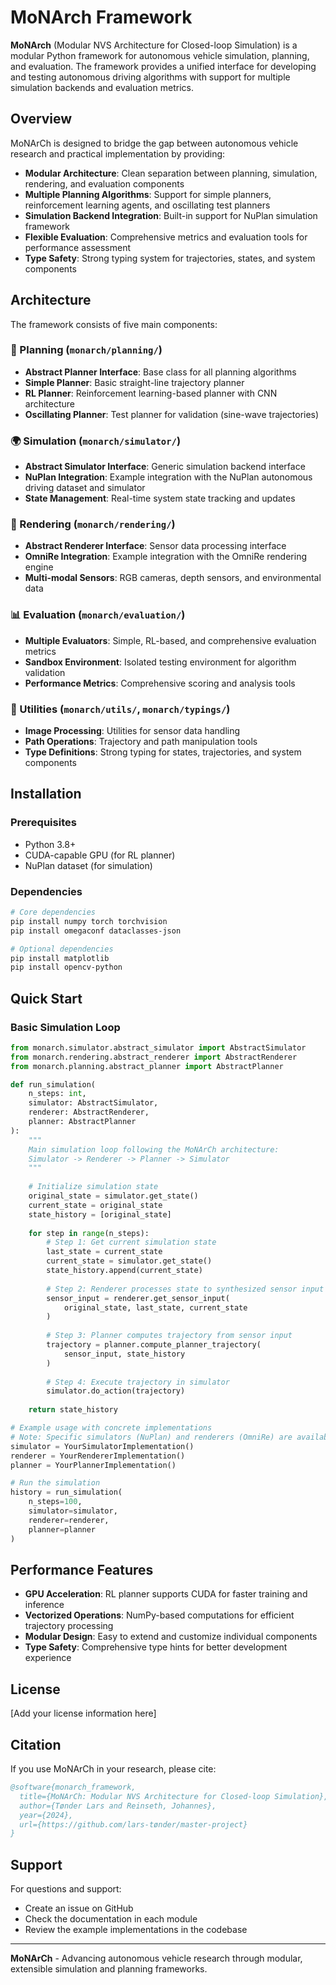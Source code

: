 # MoNArch Framework

**MoNArch** (Modular NVS Architecture for Closed-loop Simulation) is a modular Python framework for autonomous vehicle simulation, planning, and evaluation. The framework provides a unified interface for developing and testing autonomous driving algorithms with support for multiple simulation backends and evaluation metrics.

## Overview

MoNArCh is designed to bridge the gap between autonomous vehicle research and practical implementation by providing:

- **Modular Architecture**: Clean separation between planning, simulation, rendering, and evaluation components
- **Multiple Planning Algorithms**: Support for simple planners, reinforcement learning agents, and oscillating test planners
- **Simulation Backend Integration**: Built-in support for NuPlan simulation framework
- **Flexible Evaluation**: Comprehensive metrics and evaluation tools for performance assessment
- **Type Safety**: Strong typing system for trajectories, states, and system components

## Architecture

The framework consists of five main components:

### 🧭 Planning (`monarch/planning/`)
- **Abstract Planner Interface**: Base class for all planning algorithms
- **Simple Planner**: Basic straight-line trajectory planner
- **RL Planner**: Reinforcement learning-based planner with CNN architecture
- **Oscillating Planner**: Test planner for validation (sine-wave trajectories)

### 🌍 Simulation (`monarch/simulator/`)
- **Abstract Simulator Interface**: Generic simulation backend interface  
- **NuPlan Integration**: Example integration with the NuPlan autonomous driving dataset and simulator
- **State Management**: Real-time system state tracking and updates

### 🎥 Rendering (`monarch/rendering/`)
- **Abstract Renderer Interface**: Sensor data processing interface
- **OmniRe Integration**: Example integration with the OmniRe rendering engine
- **Multi-modal Sensors**: RGB cameras, depth sensors, and environmental data

### 📊 Evaluation (`monarch/evaluation/`)
- **Multiple Evaluators**: Simple, RL-based, and comprehensive evaluation metrics
- **Sandbox Environment**: Isolated testing environment for algorithm validation
- **Performance Metrics**: Comprehensive scoring and analysis tools

### 🔧 Utilities (`monarch/utils/`, `monarch/typings/`)
- **Image Processing**: Utilities for sensor data handling
- **Path Operations**: Trajectory and path manipulation tools
- **Type Definitions**: Strong typing for states, trajectories, and system components

## Installation

### Prerequisites
- Python 3.8+
- CUDA-capable GPU (for RL planner)
- NuPlan dataset (for simulation)

### Dependencies
```bash
# Core dependencies
pip install numpy torch torchvision
pip install omegaconf dataclasses-json

# Optional dependencies
pip install matplotlib
pip install opencv-python
```

<!-- ### Environment Setup
Set the following environment variables for NuPlan integration:

```bash
export NUPLAN_DATA_ROOT="/path/to/nuplan/data"
export NUPLAN_MAPS_ROOT="/path/to/nuplan/maps"  
export NUPLAN_DB_FILES="/path/to/nuplan/splits"
export NUPLAN_MAP_VERSION="nuplan-maps-v1.0"
``` -->

## Quick Start

### Basic Simulation Loop
```python
from monarch.simulator.abstract_simulator import AbstractSimulator
from monarch.rendering.abstract_renderer import AbstractRenderer  
from monarch.planning.abstract_planner import AbstractPlanner

def run_simulation(
    n_steps: int,
    simulator: AbstractSimulator,
    renderer: AbstractRenderer,
    planner: AbstractPlanner
):
    """
    Main simulation loop following the MoNArCh architecture:
    Simulator -> Renderer -> Planner -> Simulator
    """
    
    # Initialize simulation state
    original_state = simulator.get_state()
    current_state = original_state
    state_history = [original_state]
    
    for step in range(n_steps):
        # Step 1: Get current simulation state
        last_state = current_state
        current_state = simulator.get_state()
        state_history.append(current_state)
        
        # Step 2: Renderer processes state to synthesized sensor input
        sensor_input = renderer.get_sensor_input(
            original_state, last_state, current_state
        )
        
        # Step 3: Planner computes trajectory from sensor input
        trajectory = planner.compute_planner_trajectory(
            sensor_input, state_history
        )
        
        # Step 4: Execute trajectory in simulator
        simulator.do_action(trajectory)
    
    return state_history

# Example usage with concrete implementations
# Note: Specific simulators (NuPlan) and renderers (OmniRe) are available
simulator = YourSimulatorImplementation()
renderer = YourRendererImplementation()  
planner = YourPlannerImplementation()

# Run the simulation
history = run_simulation(
    n_steps=100,
    simulator=simulator,
    renderer=renderer, 
    planner=planner
)
```

<!-- ### Simple Planning Example
```python
from monarch.planning.simple_planner import SimplePlanner

# Initialize a basic straight-line planner
planner = SimplePlanner(
    horizon_seconds=5.0,
    sampling_time=0.1,
    acceleration=[2.0, 0.0],
    max_velocity=15.0,
    steering_angle=0.0
)
```

### Reinforcement Learning Planner
```python
from monarch.planning.rl_planner import ReinforcementLearningPlanner

# Initialize RL planner with CNN architecture
rl_planner = ReinforcementLearningPlanner(
    hidden_dimensions=[64, 128, 256],
    image_dimension=[224, 224],
    horizon_seconds=3.0,
    sampling_time=0.1,
    max_steering_angle=0.6,
    batch_size=32,
    lr=0.001
)

# Train the model (requires training data)
rl_planner.train(training_data, num_epochs=100)
``` -->

<!-- ## Core Data Types

### Trajectory and Waypoints
```python
from monarch.typings.trajectory import Trajectory, Waypoint

# Create waypoints
waypoints = [
    Waypoint(x=0.0, y=0.0, heading=0.0, vx=10.0, vy=0.0, timestamp=0.0),
    Waypoint(x=10.0, y=0.0, heading=0.0, vx=10.0, vy=0.0, timestamp=1.0)
]

# Create trajectory
trajectory = Trajectory(waypoints)
```

### System State
```python
from monarch.typings.state_types import SystemState, VehicleState

# Define ego vehicle state
ego_state = VehicleState(x=0.0, y=0.0, z=0.0, heading=0.0, id=-1)

# Create system state
system_state = SystemState(
    ego_pos=ego_state,
    vehicle_pos_list=[],  # Other vehicles
    timestamp=0.0
)
``` -->

<!-- ## Advanced Usage

### Custom Planner Implementation
```python
from monarch.planning.abstract_planner import AbstractPlanner

class CustomPlanner(AbstractPlanner):
    def __init__(self):
        super().__init__()
    
    @property
    def name(self) -> str:
        return "CustomPlanner"
    
    def compute_planner_trajectory(self, env_state: EnvState, state_history: List[SystemState]) -> Trajectory:
        # Implement your planning logic here
        return Trajectory(waypoints)
```

### Custom Evaluator
```python
from monarch.evaluation.abstract_evaluator import AbstractEvaluator

class CustomEvaluator(AbstractEvaluator):
    @property
    def name(self) -> str:
        return "CustomEvaluator"
    
    def compute_cumulative_score(self, history, scenario) -> float:
        # Implement your evaluation metrics
        return self._calculate_score(history, scenario)
``` -->

## Performance Features

- **GPU Acceleration**: RL planner supports CUDA for faster training and inference
- **Vectorized Operations**: NumPy-based computations for efficient trajectory processing
- **Modular Design**: Easy to extend and customize individual components
- **Type Safety**: Comprehensive type hints for better development experience

<!-- ## Integration with NuPlan

MoNArCh provides seamless integration with the NuPlan ecosystem:

- **Scenario Loading**: Direct access to NuPlan scenarios and maps
- **Sensor Data**: RGB cameras, depth sensors, and environmental observations
- **Vehicle Dynamics**: Realistic vehicle models and physics simulation
- **Evaluation Metrics**: Compatible with NuPlan's evaluation framework -->

<!-- ## Contributing

1. Fork the repository
2. Create a feature branch (`git checkout -b feature/new-feature`)
3. Implement your changes with proper type hints
4. Add tests for new functionality
5. Submit a pull request -->

<!-- ### Development Guidelines
- Follow PEP 8 style guidelines
- Add type hints to all public methods
- Include docstrings for classes and methods
- Write unit tests for new components -->

<!-- ## Testing

```bash
# Run all tests
python -m pytest

# Run specific component tests
python -m pytest evaluation/test_evaluator.py
``` -->

## License

[Add your license information here]

## Citation

If you use MoNArCh in your research, please cite:

```bibtex
@software{monarch_framework,
  title={MoNArCh: Modular NVS Architecture for Closed-loop Simulation},
  author={Tønder Lars and Reinseth, Johannes},
  year={2024},
  url={https://github.com/lars-tønder/master-project}
}
```

## Support

For questions and support:
- Create an issue on GitHub
- Check the documentation in each module
- Review the example implementations in the codebase

---

**MoNArCh** - Advancing autonomous vehicle research through modular, extensible simulation and planning frameworks. 